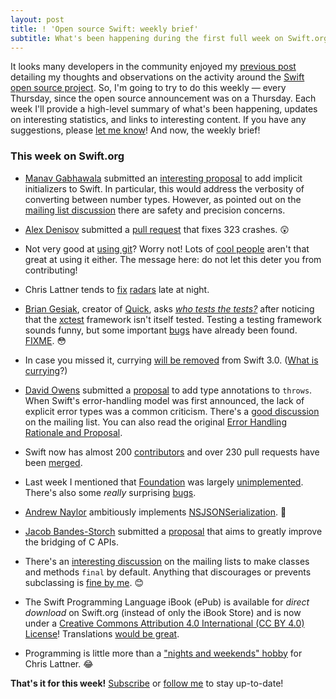 ```yaml
---
layout: post
title: ! 'Open source Swift: weekly brief'
subtitle: What's been happening during the first full week on Swift.org?
---
```


It looks many developers in the community enjoyed my [previous post](http://www.jessesquires.com/swift-open-source/) detailing my thoughts and observations on the activity around the [Swift open source project](https://swift.org). So, I'm going to try to do this weekly &mdash; every Thursday, since the open source announcement was on a Thursday. Each week I'll provide a high-level summary of what's been happening, updates on interesting statistics, and links to interesting content. If you have any suggestions, please [let me know](https://twitter.com/jesse_squires)! And now, the weekly brief!

<!--excerpt-->

### This week on Swift.org

- [Manav Gabhawala](https://twitter.com/ManavGabhawala) submitted an [interesting proposal](https://github.com/apple/swift-evolution/pull/37) to add implicit initializers to Swift. In particular, this would address the verbosity of converting between number types. However, as pointed out on the [mailing list discussion](https://lists.swift.org/pipermail/swift-evolution/2015-December/000352.html) there are safety and precision concerns.

- [Alex Denisov](https://twitter.com/1101_debian) submitted a [pull request](https://github.com/apple/swift/pull/295) that fixes 323 crashes. 😲

- Not very good at [using git](https://github.com/apple/swift-evolution/pull/39)? Worry not! Lots of [cool people](https://github.com/apple/swift-evolution/pull/34#issuecomment-162693826) aren't that great at using it either. The message here: do not let this deter you from contributing!

- Chris Lattner tends to [fix](https://github.com/apple/swift/commit/4ebb461d634964f0399d63b3264d4090451c77fd) [radars](https://github.com/apple/swift/commit/5dded3f3523e9bd6ea45d0b6ffe5068a59d03a3f) late at night.

- [Brian Gesiak](https://twitter.com/modocache), creator of [Quick](https://github.com/Quick/Quick), asks [*who tests the tests?*](https://lists.swift.org/pipermail/swift-corelibs-dev/2015-December/000018.html) after noticing that the [xctest](https://github.com/apple/swift-corelibs-xctest) framework isn't itself tested. Testing a testing framework sounds funny, but some important [bugs](https://github.com/apple/swift-corelibs-xctest/commit/ce4c98bc58763d49db474703d005ba9c479cac3a) have already been found. [FIXME](https://github.com/apple/swift/blob/b53ff3b58053407f380d09770d2e2069e02d6ff5/utils/build-script-impl#L1957). 😳

- In case you missed it, currying [will be removed](https://github.com/apple/swift-evolution/blob/master/proposals/0002-remove-currying.md) from Swift 3.0. ([What is currying](https://robots.thoughtbot.com/introduction-to-function-currying-in-swift)?)

- [David Owens](https://twitter.com/owensd) submitted a [proposal](https://github.com/apple/swift-evolution/pull/26) to add type annotations to `throws`. When Swift's error-handling model was first announced, the lack of explicit error types was a common criticism. There's a [good discussion](https://lists.swift.org/pipermail/swift-evolution/Week-of-Mon-20151207/001117.html) on the mailing list. You can also read the original [Error Handling Rationale and Proposal](https://github.com/apple/swift/blob/master/docs/ErrorHandlingRationale.rst).

- Swift now has almost 200 [contributors](https://github.com/apple/swift/graphs/contributors) and over 230 pull requests have been [merged](https://github.com/apple/swift/pulls?utf8=✓&q=is%3Apr+is%3Amerged+).

- Last week I mentioned that [Foundation](https://github.com/apple/swift-corelibs-foundation) was largely [unimplemented](https://github.com/apple/swift-corelibs-foundation/search?utf8=✓&q=NSUnimplemented). There's also some *really* surprising [bugs](https://github.com/apple/swift-corelibs-foundation/pull/89/files).

- [Andrew Naylor](https://github.com/argon) ambitiously implements [NSJSONSerialization](https://github.com/apple/swift-corelibs-foundation/pull/54). 👏

- [Jacob Bandes-Storch](https://twitter.com/jtbandes) submitted a [proposal](https://github.com/apple/swift-evolution/pull/44) that aims to greatly improve the bridging of C APIs.

- There's an [interesting discussion](https://lists.swift.org/pipermail/swift-evolution/Week-of-Mon-20151207/000873.html) on the mailing lists to make classes and methods `final` by default. Anything that discourages or prevents subclassing is [fine by me](https://twitter.com/jesse_squires/status/664588682997964800). 😊

- The Swift Programming Language iBook (ePub) is available for *direct download* on Swift.org (instead of only the iBook Store) and is now under a [Creative Commons Attribution 4.0 International (CC BY 4.0) License](https://swift.org/documentation/)! Translations [would be great](https://twitter.com/clattner_llvm/status/674454905449373696).

- Programming is little more than a ["nights and weekends" hobby](https://twitter.com/clattner_llvm/status/674254974629502976) for Chris Lattner. 😂

**That's it for this week!** [Subscribe](http://jessesquires.com/feed.xml) or [follow me](https://twitter.com/jesse_squires) to stay up-to-date!
